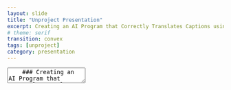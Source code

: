 ```yaml
---
layout: slide
title: "Unproject Presentation"
excerpt: Creating an AI Program that Correctly Translates Captions using Text Analysis for Digital Social Storytelling
# theme: serif
transition: convex
tags: [unproject]
category: presentation
---
```


<link rel="stylesheet" href="dist/theme/serif.css">

<section data-markdown>
  <textarea data-template>
    ### Creating an AI Program that Correctly Translates Captions using Text Analysis Tehcniques for Digital-Social Storytelling.
    Awad AlMehairi
    IM-UH-1511 - Introduction to Digital Humanities
    ---
      ## Scope:
        <section>This project focuses on tackling incorrect social media captions and messages by forging together an AI system that detects inconsistent translations across social media platforms that communicate incoherent ideas due to inaccurate translations. The main idea it approaches is language, mainly the Emirati Arabic dialect.
    </section>
      <section>Lots of dialects are improperly documented online that their translation processes are almost always slightly off or based on the formal form of the detected language.
Emirati Arabic is one of those prone to inaccurate translations, thus inaccurate interpretations.</section>
 <section>
     ---
  ## Main Concerns:
   <section>Maintain consistent usage of Emirati Arabic in research purposes.
Allow researchers and social media users in general to understand Emirati Arabic and not shy away from it, especially during research or important announcements (especially those within communities).</section>
     <section>
    ---
    <section>## Data:
   Most data for this project is collected from social media accounts with captions/comments of different versions of Emirati Arabic.
Other versions of this project will be fully developed to house translation processes of other languages and dialects (not necessarily of Arabic).
Other forms of data include written narratives and poetry in Emirati Arabic. These sources are used to expand the database with a richer vocabulary.<
    ---
    ## Data Source:
    Instagram account like *@goodbyeoldjumeirah*. This account focuses on "archiving traditional, abandoned, and demolished houses in Jumeirah".
Most of the comments under this account’s posts are of Emirati Arabic. The account managers are natives of the UAE, and most of the comments under their posts are from other locals commenting in Emirati Arabic.

<section>@almawrooth on Instagram – a page that aims to document inherent aspects of locations in the UAE by the people from an older time of today. Most of the contributions and explanations are in Emirati Arabic.</section>
       <section>
    ---
    ## Ethics:
    This project is guided by the motive of wanting to maintain the identity of Emiratis across social media platforms that are usually dominantly westernized. It follows copyright guidelines with the sources it uses for data collection and database construction.
    ---
    ## Values:
    ---
   ## Techniques:
   Use text analysis techniques to further analyze proposed texts (and dialects) to better compose correct translation programs in
    ---
   ## Aims:
The main goal of this project is to create a flawless database that can successfully detect inaccurate translations and correctly display them.
The final form of the project will be used as a tool to make data collection from online sources that use Emirati Arabic instead of English.
    ---
   ## Participation:
    This project aims to contain ideas of the people in Jumeirah that showcase cultural diversity and availability through language.   
    ---
   ## Workplan:
    1. Collect data from Instagram Posts.
    2. The team detect comments not in English, usually in Emirati Arabic.
    4. Categorize the data based on the degree of inaccuracies.
    5. Understand the inaccurate translations in the context of the post.
    6. Process the inaccuracies through a curated database.
    7. Check if the captions pass as accurate or inaccurate.
    8. Develop an webpage that hosts this program.
    9. Create a public trial run of the program that can be tested by people.
    10. Implement people's suggestions and possibly expand the database with
  </textarea>
</section>
